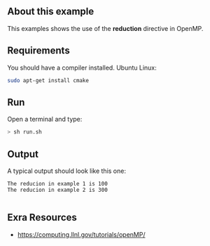 ## About this example

This examples shows the use of the **reduction** directive in OpenMP.

## Requirements

You should have a compiler installed. Ubuntu Linux:

```bash
sudo apt-get install cmake
```

## Run

Open a terminal and type:

```bash
> sh run.sh
```

## Output

A typical output should look like this one:

```
The reducion in example 1 is 100
The reducion in example 2 is 300


```

## Exra Resources

* https://computing.llnl.gov/tutorials/openMP/

